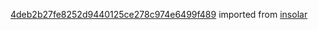 [4deb2b27fe8252d9440125ce278c974e6499f489](https://github.com/insolar/insolar/commit/4deb2b27fe8252d9440125ce278c974e6499f489) imported from [insolar](https://github.com/insolar/insolar)
